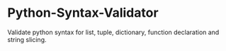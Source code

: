 # Python-Syntax-Validator
Validate python syntax for list, tuple, dictionary, function declaration and string slicing.
